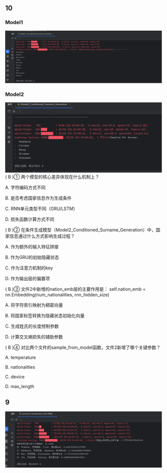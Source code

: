 ## 10
### Model1
![01.png](01.png)
### Model2
![02.png](02.png)
( B )① 两个模型的核心差异体现在什么机制上？

A. 字符编码方式不同

B. 是否考虑国家信息作为生成条件

C. RNN单元类型不同（GRU/LSTM）

D. 损失函数计算方式不同

( B )② 在条件生成模型（Model2_Conditioned_Surname_Generation）中，国家信息通过什么方式影响生成过程？

A. 作为额外的输入特征拼接

B. 作为GRU的初始隐藏状态

C. 作为注意力机制的key

D. 作为输出层的偏置项

( B )③ 文件2中新增的nation_emb层的主要作用是：
self.nation_emb = nn.Embedding(num_nationalities, rnn_hidden_size)

A. 将字符索引映射为稠密向量

B. 将国家标签转换为隐藏状态初始化向量

C. 生成姓氏的长度控制参数

D. 计算交叉熵损失的辅助参数

( B )④ 对比两个文件的sample_from_model函数，文件2新增了哪个关键参数？

A. temperature

B. nationalities

C. device

D. max_length
## 9
![03.png](03.png)